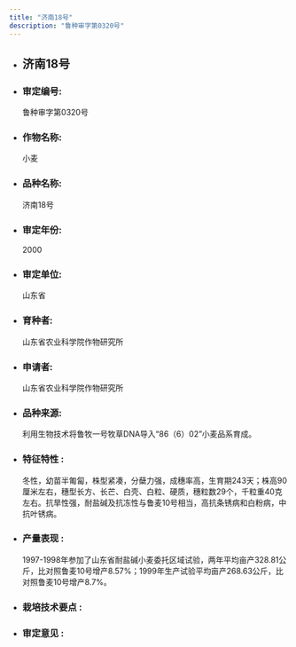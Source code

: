 ```yaml
---
title: "济南18号"
description: "鲁种审字第0320号"
---
```

* ## 济南18号
* ###  审定编号:  
   鲁种审字第0320号

*  ### 作物名称:  
   小麦

*   ###  品种名称: 
    济南18号

*   ### 审定年份: 
    2000

*   ### 审定单位:  
    山东省

*   ### 育种者:  
    山东省农业科学院作物研究所

*   ### 申请者:  
    山东省农业科学院作物研究所

*   ### 品种来源:  
    利用生物技术将鲁牧一号牧草DNA导入“86（6）02”小麦品系育成。

*   ### 特征特性 : 
    冬性，幼苗半匍匐，株型紧凑，分蘖力强，成穗率高，生育期243天；株高90厘米左右，穗型长方、长芒、白壳、白粒、硬质，穗粒数29个，千粒重40克左右。抗旱性强，耐盐碱及抗冻性与鲁麦10号相当，高抗条锈病和白粉病，中抗叶锈病。

*   ### 产量表现 : 
    1997-1998年参加了山东省耐盐碱小麦委托区域试验，两年平均亩产328.81公斤，比对照鲁麦10号增产8.57%；1999年生产试验平均亩产268.63公斤，比对照鲁麦10号增产8.7%。

*   ### 栽培技术要点 : 
    

*   ### 审定意见 : 
    
